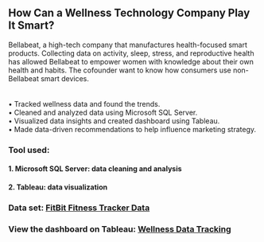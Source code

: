 ## How Can a Wellness Technology Company Play It Smart? </br>

Bellabeat, a high-tech company that manufactures health-focused smart products. Collecting data on activity, sleep, stress, and reproductive health has allowed Bellabeat to empower women with knowledge about their own health and habits.
The cofounder want to know how consumers use non-Bellabeat smart devices. 
</br>
</br>
</br>
• Tracked wellness data and found the trends.</br>
• Cleaned and analyzed data using Microsoft SQL Server.</br>
• Visualized data insights and created dashboard using Tableau.</br>
• Made data-driven recommendations to help influence marketing strategy.</br>


### Tool used:
#### 1. Microsoft SQL Server: data cleaning and analysis
#### 2. Tableau: data visualization


### Data set: [FitBit Fitness Tracker Data](https://www.kaggle.com/arashnic/fitbit)

### View the dashboard on Tableau: [Wellness Data Tracking](https://public.tableau.com/app/profile/wan.chi.huang/viz/WellnessDataTracking/Dashboard1)
